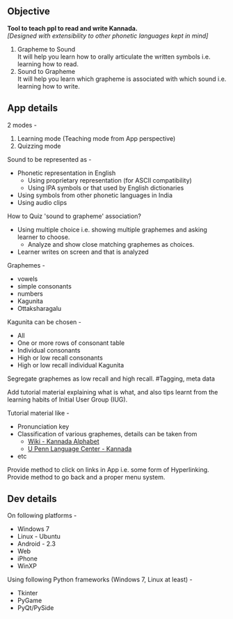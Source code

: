 Objective
---------

**Tool to teach ppl to read and write Kannada.**  
*[Designed with extensibility to other phonetic languages kept in mind]*

1. Grapheme to Sound  
   It will help you learn how to orally articulate the written symbols i.e. learning how to read.
2. Sound to Grapheme  
   It will help you learn which grapheme is associated with which sound i.e. learning how to write.

App details
-----------

2 modes -

1. Learning mode (Teaching mode from App perspective)
2. Quizzing mode

Sound to be represented as - 

* Phonetic representation in English
  * Using proprietary representation (for ASCII compatibility)
  * Using IPA symbols or that used by English dictionaries
* Using symbols from other phonetic languages in India
* Using audio clips

How to Quiz 'sound to grapheme' association?  

* Using multiple choice i.e. showing multiple graphemes and asking learner to choose.
  * Analyze and show close matching graphemes as choices.
* Learner writes on screen and that is analyzed

Graphemes - 

* vowels
* simple consonants
* numbers
* Kagunita
* Ottaksharagalu

Kagunita can be chosen -

* All
* One or more rows of consonant table
* Individual consonants
* High or low recall consonants
* High or low recall individual Kagunita

Segregate graphemes as low recall and high recall. #Tagging, meta data

Add tutorial material explaining what is what, and also tips learnt from the
learning habits of Initial User Group (IUG).

Tutorial material like -  

* Pronunciation key
* Classification of various graphemes, details can be taken from 
  * [Wiki - Kannada Alphabet](http://en.wikipedia.org/wiki/Kannada_alphabet)
  * [U Penn Language Center - Kannada](http://ccat.sas.upenn.edu/plc/kannada/)
* etc

Provide method to click on links in App i.e. some form of Hyperlinking.  
Provide method to go back and a proper menu system.  


Dev details
-----------

On following platforms -

* Windows 7
* Linux - Ubuntu
* Android - 2.3
* Web
* iPhone
* WinXP

Using following Python frameworks (Windows 7, Linux at least) -  

* Tkinter
* PyGame
* PyQt/PySide

